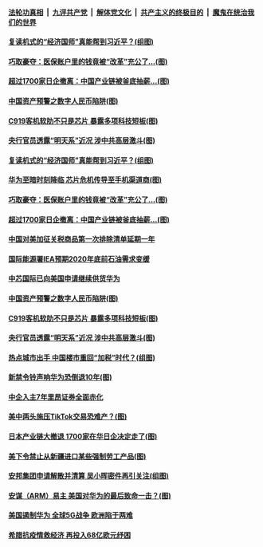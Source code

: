 ####  [法轮功真相](../../../../basic/blob/master/README.md?t=09161702) &nbsp;|&nbsp; [九评共产党](../../../../9ping.md/blob/master/README.md?t=09161702) &nbsp;|&nbsp; [解体党文化](../../../../jtdwh.md/blob/master/README.md?t=09161702)  &nbsp;|&nbsp; [共产主义的终极目的](../../../../gczydzjmd.md/blob/master/README.md?t=09161702) &nbsp;|&nbsp; [魔鬼在统治我们的世界](../../../../mgztzwmdsj.md/blob/master/README.md?t=09161702) 

#### [复读机式的“经济国师”真能帮到习近平？(组图)](../pages/p5/946227.md?t=09161702) 

#### [巧取豪夺：医保账户里的钱竟被“改革”充公了…(图)](../pages/p5/946279.md?t=09161702) 

#### [超过1700家日企撤离：中国产业链被釜底抽薪…(图)](../pages/p5/946272.md?t=09161702) 

#### [中国资产预警之数字人民币陷阱(图)](../pages/p5/946208.md?t=09161702) 

#### [C919客机软肋不只是芯片 暴露多项科技短板(图)](../pages/p5/946205.md?t=09161702) 

#### [央行官员透露“明天系”近况 涉中共高层激斗(图)](../pages/p5/946131.md?t=09161702) 

#### [复读机式的“经济国师”真能帮到习近平？(组图)](../pages/p5/946227.md?t=09161702) 

#### [华为至暗时刻降临 芯片危机传导至手机渠道商(图)](../pages/p5/946255.md?t=09161702) 

#### [巧取豪夺：医保账户里的钱竟被“改革”充公了…(图)](../pages/p5/946279.md?t=09161702) 

#### [超过1700家日企撤离：中国产业链被釜底抽薪…(图)](../pages/p5/946272.md?t=09161702) 

#### [中国对美加征关税商品第一次排除清单延期一年](../pages/p5/946254.md?t=09161702) 

#### [国际能源署IEA预期2020年底前石油需求变缓](../pages/p5/946253.md?t=09161702) 

#### [中芯国际已向美国申请继续供货华为](../pages/p5/946212.md?t=09161702) 

#### [中国资产预警之数字人民币陷阱(图)](../pages/p5/946208.md?t=09161702) 

#### [C919客机软肋不只是芯片 暴露多项科技短板(图)](../pages/p5/946205.md?t=09161702) 

#### [央行官员透露“明天系”近况 涉中共高层激斗(图)](../pages/p5/946131.md?t=09161702) 

#### [热点城市出手 中国楼市重回“加税”时代？(组图)](../pages/p5/946142.md?t=09161702) 

#### [新禁令铃声响华为恐倒退10年(图)](../pages/p5/946164.md?t=09161702) 

#### [中企入主7年里昂证券全面赤化](../pages/p5/946157.md?t=09161702) 

#### [美中两头施压TikTok交易恐难产？(图)](../pages/p5/946153.md?t=09161702) 

#### [日本产业链大撤退 1700家在华日企决定走了(图)](../pages/p5/946141.md?t=09161702) 

#### [美下令禁止从新疆进口某些强制劳工产品(图)](../pages/p5/946149.md?t=09161702) 

#### [安邦集团申请解散并清算 吴小晖密件再引关注(组图)](../pages/p5/946127.md?t=09161702) 

#### [安谋（ARM）易主 美国对华为的最后致命一击？(图)](../pages/p5/946121.md?t=09161702) 

#### [美国遏制华为 全球5G战争 欧洲陷于两难](../pages/p5/946120.md?t=09161702) 

#### [希腊抗疫情救经济 再投入68亿欧元纾困](../pages/p5/946118.md?t=09161702) 

